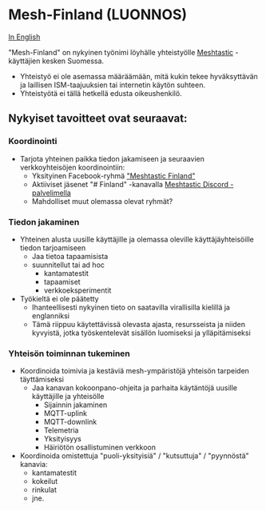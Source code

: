 # Mesh-Finland (LUONNOS)

[In English](README.md)

"Mesh-Finland" on nykyinen työnimi löyhälle yhteistyölle [Meshtastic](https://meshtastic.org/docs/introduction/) -käyttäjien kesken Suomessa.

* Yhteistyö ei ole asemassa määräämään, mitä kukin tekee hyväksyttävän ja laillisen ISM-taajuuksien tai internetin käytön suhteen.
* Yhteistyötä ei tällä hetkellä edusta oikeushenkilö.

## Nykyiset tavoitteet ovat seuraavat:

### Koordinointi

* Tarjota yhteinen paikka tiedon jakamiseen ja seuraavien verkkoyhteisöjen koordinointiin:
  * Yksityinen Facebook-ryhmä ["Meshtastic Finland"](https://www.facebook.com/groups/414988777858703/permalink/469839825706931)
  * Aktiiviset jäsenet "# Finland" -kanavalla [Meshtastic Discord -palvelimella](https://discord.com/invite/ktMAKGBnBs)
  * Mahdolliset muut olemassa olevat ryhmät?

### Tiedon jakaminen

* Yhteinen alusta uusille käyttäjille ja olemassa oleville käyttäjäyhteisöille tiedon tarjoamiseen
  * Jaa tietoa tapaamisista
  * suunnitellut tai ad hoc
    * kantamatestit
    * tapaamiset
    * verkkoeksperimentit
* Työkieltä ei ole päätetty
  * Ihanteellisesti nykyinen tieto on saatavilla virallisilla kielillä ja englanniksi
  * Tämä riippuu käytettävissä olevasta ajasta, resursseista ja niiden kyvyistä, jotka työskentelevät sisällön luomiseksi ja ylläpitämiseksi

### Yhteisön toiminnan tukeminen

* Koordinoida toimivia ja kestäviä mesh-ympäristöjä yhteisön tarpeiden täyttämiseksi
  * Jaa kanavan kokoonpano-ohjeita ja parhaita käytäntöjä uusille käyttäjille ja yhteisölle
    * Sijainnin jakaminen
    * MQTT-uplink
    * MQTT-downlink
    * Telemetria
    * Yksityisyys
    * Häiriötön osallistuminen verkkoon
* Koordinoida omistettuja "puoli-yksityisiä" / "kutsuttuja" / "pyynnöstä" kanavia:
  * kantamatestit
  * kokeilut
  * rinkulat
  * jne.
